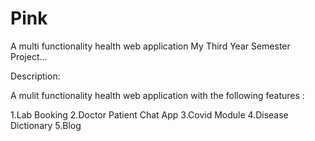 # Pink
A multi functionality health web application
My Third Year Semester Project...

Description:

A mulit functionality health web application with the following features : 

1.Lab Booking
2.Doctor Patient Chat App
3.Covid Module
4.Disease Dictionary
5.Blog
